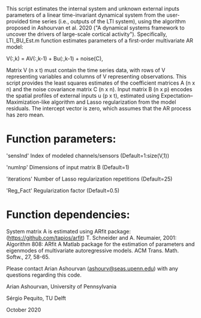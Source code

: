 This script estimates the internal system and unknown external inputs parameters of a linear time-invariant dynamical system from the user-provided time series (i.e., outputs of the LTI system), using the algorithm proposed in Ashourvan et al. 2020 ("A dynamical systems framework to uncover the drivers of large-scale cortical activity"). Specifically, LTI_BU_Est.m function estimates parameters of a first-order multivariate AR model: 

  V(:,k) = AV(:,k-1) + Bu(:,k-1) + noise(C),

Matrix V (n x t) must contain the time series data, with rows of V representing variables and columns of V representing observations. This script provides the least squares estimates of the coefficient matrices A (n x n) and the noise covariance matrix C (n x n). Input matrix B (n x p) encodes the spatial profiles of external inputs u (p x t), estimated using Expectation–Maximization-like algorithm and Lasso regularization from the model residuals. The intercept vector is zero, which assumes that the AR process has zero mean. 

# Function parameters:
 'sensInd' Index of modeled channels/sensors (Default=1:size(V,1)) 
 
 'numInp' Dimensions of input matrix B (Default=1)
 
 'iterations' Number of Lasso regularization repetitions (Default=25)
 
 'Reg_Fact' Regularization factor (Default=0.5)

# Function dependencies: 
 System matrix A is estimated using ARfit package:(https://github.com/tapios/arfit)
T. Schneider and A. Neumaier, 2001: Algorithm 808: ARfit A Matlab package for the estimation of parameters and eigenmodes of multivariate autoregressive models. ACM Trans. Math. Softw., 27, 58-65.

Please contact Arian Ashourvan (ashourv@seas.upenn.edu) with any questions regarding this code.
  
Arian Ashourvan, University of Pennsylvania
 
Sérgio Pequito, TU Delft
 
October 2020 


